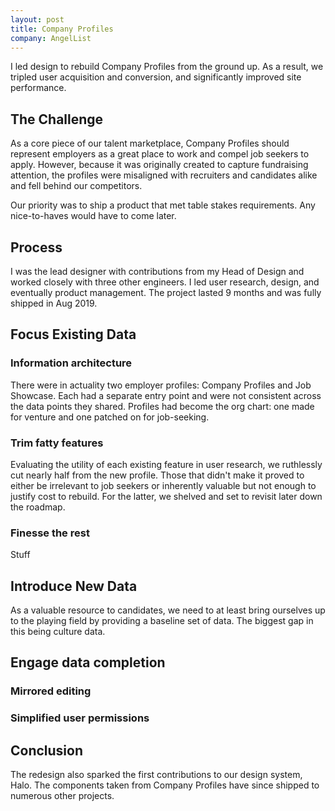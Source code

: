 ```yaml
---
layout: post
title: Company Profiles
company: AngelList
---
```


I led design to rebuild Company Profiles from the ground up. As a result, we tripled user acquisition and conversion, and significantly improved site performance.

## The Challenge
As a core piece of our talent marketplace, Company Profiles should represent employers as a great place to work and compel job seekers to apply. However, because it was originally created to capture fundraising attention, the profiles were misaligned with recruiters and candidates alike and fell behind our competitors.

Our priority was to ship a product that met table stakes requirements. Any nice-to-haves would have to come later.

## Process
I was the lead designer with contributions from my Head of Design and worked closely with three other engineers. I led user research, design, and eventually product management. The project lasted 9 months and was fully shipped in Aug 2019.

## Focus Existing Data
### Information architecture
There were in actuality two employer profiles: Company Profiles and Job Showcase. Each had a separate entry point and were not consistent across the data points they shared. Profiles had become the org chart: one made for venture and one patched on for job-seeking.

### Trim fatty features
Evaluating the utility of each existing feature in user research, we ruthlessly cut nearly half from the new profile. Those that didn't make it proved to either be irrelevant to job seekers or inherently valuable but not enough to justify cost to rebuild. For the latter, we shelved and set to revisit later down the roadmap.

### Finesse the rest
Stuff

## Introduce New Data
As a valuable resource to candidates, we need to at least bring ourselves up to the playing field by providing a baseline set of data. The biggest gap in this being culture data.

## Engage data completion
### Mirrored editing

### Simplified user permissions

## Conclusion


The redesign also sparked the first contributions to our design system, Halo. The components taken from Company Profiles have since shipped to numerous other projects.